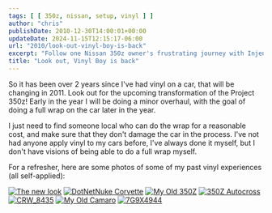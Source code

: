 ```yaml
---
tags: [ [ 350z, nissan, setup, vinyl ] ]
author: "chris"
publishDate: 2010-12-30T14:00:01+00:00
updateDate: 2024-11-15T12:15:17-06:00
url: "2010/look-out-vinyl-boy-is-back"
excerpt: "Follow one Nissan 350z owner's frustrating journey with Injen Systems' customer service, ending in a satisfactory resolution."
title: "Look out, Vinyl Boy is back"
---
```


So it has been over 2 years since I've had vinyl on a car, that will be changing in 2011. Look out for the upcoming transformation of the Project 350z! Early in the year I will be doing a minor overhaul, with the goal of doing a full wrap on the car later in the year.

I just need to find someone local who can do the wrap for a reasonable cost, and make sure that they don't damage the car in the process. I've not had anyone apply vinyl to my cars before, I've always done it myself, but I don't have visions of being able to do a full wrap myself.

For a refresher, here are some photos of some of my past vinyl experiences (all self-applied):

[![The new look](https://farm4.static.flickr.com/3182/2768918509_72f218deef_t.jpg)](https://www.flickr.com/photos/chammond/2768918509/)
[![DotNetNuke Corvette](https://farm3.static.flickr.com/2402/2291945232_3f7d42f74a_t.jpg)](https://www.flickr.com/photos/chammond/2291945232/)
[![My Old 350Z](https://farm2.static.flickr.com/1207/1282983712_98de77fd22_t.jpg)](https://www.flickr.com/photos/chammond/1282983712/)
[![350Z Autocross](https://farm4.static.flickr.com/3261/3257269658_078fbcd902_t.jpg)](https://www.flickr.com/photos/chammond/3257269658/)
[![CRW_8435](https://farm3.static.flickr.com/2520/4116230997_ebe11d2719_t.jpg)](https://www.flickr.com/photos/chammond/4116230997/)
[![My Old Camaro](https://farm3.static.flickr.com/2232/2063988267_51055763a0_t.jpg)](https://www.flickr.com/photos/chammond/2063988267/)
[![7G9X4944](https://farm3.static.flickr.com/2659/4142941262_30e670dbc7_t.jpg)](https://www.flickr.com/photos/chammond/4142941262/)
